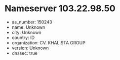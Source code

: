 # Nameserver 103.22.98.50

* as_number: 150243
* name: Unknown
* city: Unknown
* country: ID
* organization: CV. KHALISTA GROUP
* version: Unknown
* dnssec: true
